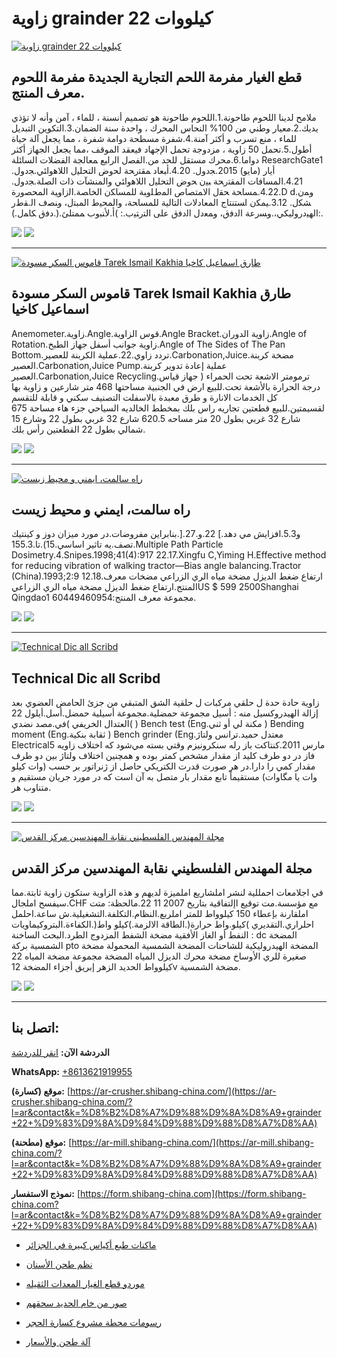 # زاوية grainder 22 كيلووات

<a href="https://swt.shibang-china.com/?l=ar&img&k=%D8%B2%D8%A7%D9%88%D9%8A%D8%A9+grainder+22+%D9%83%D9%8A%D9%84%D9%88%D9%88%D8%A7%D8%AA" target="_blank">![زاوية grainder 22 كيلووات](http://static.shibang-china.com/all-800x300/651.jpg)</a>

## قطع الغيار مفرمة اللحم التجارية الجديدة مفرمة اللحوم معرف المنتج.
ملامح لدينا اللحوم طاحونة.1.اللحوم طاحونة هو تصميم أنسنة ، للماء ، آمن وأنه لا تؤذي يديك.2.معيار وطني من 100% النحاس المحرك ، واحدة سنة الضمان.3.التكوين التبديل للماء ، منع تسرب و أكثر آمنة.4.شفرة مسطحة دوامة شفرة ، مما يجعل آلة حياة أطول.5.تحمل 50 زاوية ، مزدوجة تحمل الإجهاد فيعقد الموقف ،مما يجعل الجهاز أكثر دواما.6.محرك مستقل للحد من.ﺍﻟﻔﺼل ﺍﻟﺭﺍﺒﻊ ﻤﻌﺎﻟﺠﺔ ﺍﻟﻔﻀﻼﺕ ﺍﻟﺴﺎﺌﻠﺔ ResearchGate1 أيار (مايو) 2015.ﺠﺩﻭل. 4.20.ﺃﺒﻌﺎﺩ ﻤﻘﺘﺭﺤﺔ ﻟﺤﻭﺽ ﺍﻟﺘﺤﻠﻴل ﺍﻟﻼﻫﻭﺍﺌﻲ.ﺠﺩﻭل. 4.21.ﺍﻟﻤﺴﺎﻓﺎﺕ ﺍﻟﻤﻘﺘﺭﺤﺔ ﺒﻴﻥ ﺤﻭﺽ ﺍﻟﺘﺤﻠﻴل ﺍﻟﻼﻫﻭﺍﺌﻲ ﻭﺍﻟﻤﻨﺸﺂﺕ ﺫﺍﺕ ﺍﻟﺼﻠﺔ.ﺠﺩﻭل. 4.22.ﻤﺴﺎﺤﺔ ﺤﻘل ﺍﻻﻤﺘﺼﺎﺹ ﺍﻟﻤﻁﻠﻭﺒﺔ ﻟﻠﻤﺴﺎﻜﻥ ﺍﻟﺨﺎﺼﺔ.ﺍﻟﺯﺍﻭﻴﺔ ﺍﻟﻤﺤﺼﻭﺭﺓ.D d.ﻭﻤﻥ ﺸﻜل. 3.12.ﻴﻤﻜﻥ ﺍﺴﺘﻨﺘﺎﺝ ﺍﻟﻤﻌﺎﺩﻻﺕ ﺍﻟﺘﺎﻟﻴﺔ ﻟﻠﻤﺴﺎﺤﺔ، ﻭﺍﻟﻤﺤﻴﻁ ﺍﻟﻤﺒﺘل، ﻭﻨﺼﻑ ﺍﻟ.ﻘﻁﺭ ﺍﻟﻬﻴﺩﺭﻭﻟﻴﻜﻲ،.ﻭﺴﺭﻋﺔ ﺍﻟﺩﻓﻕ، ﻭﻤﻌﺩل ﺍﻟﺩﻓﻕ ﻋﻠﻰ ﺍﻟﺘﺭﺘﻴﺏ.: )ﺃ.ﻷﻨﺒﻭﺏ ﻤﻤﺘﻠﺊ.(.ﺩﻓﻕ ﻜﺎﻤل.):.


<a href="https://whatsapp.shibangsoft.com/WhatsApp.php" target="_blank" title="WhatsApp">![](http://static.shibang-china.com/icon/whatsapp.png)</a> <a href="https://swt.shibang-china.com/?l=ar&icon&k=%D8%B2%D8%A7%D9%88%D9%8A%D8%A9+grainder+22+%D9%83%D9%8A%D9%84%D9%88%D9%88%D8%A7%D8%AA" target="_blank">![](http://static.shibang-china.com/icon/chat-ar.png)</a>

---

<a href="https://swt.shibang-china.com/?l=ar&img&k=%D8%B2%D8%A7%D9%88%D9%8A%D8%A9+grainder+22+%D9%83%D9%8A%D9%84%D9%88%D9%88%D8%A7%D8%AA" target="_blank">![قاموس السكر مسودة Tarek Ismail Kakhia طارق اسماعيل كاخيا](http://static.shibang-china.com/all-800x300/1478.jpg)</a>

## قاموس السكر مسودة Tarek Ismail Kakhia طارق اسماعيل كاخيا
Anemometer.زاوية.Angle.قوس الزاوية.Angle Bracket.زاوية الدوران.Angle of Rotation.زاوية جوانب أسفل جهاز الطبخ.Angle of The Sides of The Pan Bottom.تردد زاوي.22.عملية الكربنة للعصير.Carbonation,Juice.مضخة كربنة العصير.Carbonation,Juice Pump.عملية إعادة تدوير كربنة العصير.Carbonation,Juice Recycling.ترمومتر الاشعة تحت الحمراء ( جهاز قياس درجة الحرارة بالأشعة تحت.للبيع ارض في الجنبية مساحتها 468 متر شارعين و زاوية بها كل الخدمات الانارة و طرق معبدة بالاسفلت التصنيف سكني و قابلة للتقسم لقسيمتين.للبيع قطعتين تجاريه راس بلك بمخطط الخالديه السياحي جزء هاء مساحة 675 شارع 32 غربي بطول 20 متر مساحه 620.5 شارع 32 غربي بطول 22 وشارع 15 شمالي بطول 22 القطعتين رأس بلك.


<a href="https://whatsapp.shibangsoft.com/WhatsApp.php" target="_blank" title="WhatsApp">![](http://static.shibang-china.com/icon/whatsapp.png)</a> <a href="https://swt.shibang-china.com/?l=ar&icon&k=%D8%B2%D8%A7%D9%88%D9%8A%D8%A9+grainder+22+%D9%83%D9%8A%D9%84%D9%88%D9%88%D8%A7%D8%AA" target="_blank">![](http://static.shibang-china.com/icon/chat-ar.png)</a>

---

<a href="https://swt.shibang-china.com/?l=ar&img&k=%D8%B2%D8%A7%D9%88%D9%8A%D8%A9+grainder+22+%D9%83%D9%8A%D9%84%D9%88%D9%88%D8%A7%D8%AA" target="_blank">![راه سالمت، ايمني و محيط زيست](http://static.shibang-china.com/all-800x300/1135.jpg)</a>

## راه سالمت، ايمني و محيط زيست
و5.3.افزايش مي دهد.] 22.و.27.[.بنابراين مفروضات.در مورد ميزان دوز و كينتيك تصف.يه تاثير اساسي.15).تا.155.3.Multiple Path Particle Dosimetry.4.Snipes.1998;41(4):917 22.17.Xingfu C,Yiming H.Effective method for reducing vibration of walking tractor—Bias angle balancing.Tractor (China).1993;2:9 12.18.ارتفاع ضغط الديزل مضخة مياه الري الزراعي مضخات معرف المنتج.ارتفاع ضغط الديزل مضخة مياه الري الزراعيUS $ 599 2500Shanghai Qingdao1 مجموعة معرف المنتج:60449460954.


<a href="https://whatsapp.shibangsoft.com/WhatsApp.php" target="_blank" title="WhatsApp">![](http://static.shibang-china.com/icon/whatsapp.png)</a> <a href="https://swt.shibang-china.com/?l=ar&icon&k=%D8%B2%D8%A7%D9%88%D9%8A%D8%A9+grainder+22+%D9%83%D9%8A%D9%84%D9%88%D9%88%D8%A7%D8%AA" target="_blank">![](http://static.shibang-china.com/icon/chat-ar.png)</a>

---

<a href="https://swt.shibang-china.com/?l=ar&img&k=%D8%B2%D8%A7%D9%88%D9%8A%D8%A9+grainder+22+%D9%83%D9%8A%D9%84%D9%88%D9%88%D8%A7%D8%AA" target="_blank">![Technical Dic all Scribd](http://static.shibang-china.com/all-800x300/216.jpg)</a>

## Technical Dic all Scribd
زاوية حادة حدة ل حلقي مركبات ل حلقية الشق المتبقي من جزئ الحامض العضوي بعد إزالة الهيدروكسيل منه : أسيل مجموعة حمضلية.مجموعة أسيلية حمضل.أسل.أيلول 22 )العتدال الخريفي )في.مصد نضدي ) Bench test (Eng.مكنة لي أو ثني ) Bending moment (Eng.ثقابة بنكية ) Bench grinder (Eng.معتدل حميد.ترانس ولتاژ Electrical5 مارس 2011.كنتاكت باز رله سنكرونيزم وقتي بسته مي‌شود كه اختلاف زاويه فاز در دو طرف كليد از مقدار مشخص كمتر بوده و همچنين اختلاف ولتاژ بين دو طرف مقدار كمي را دارا.در هر صورت قدرت الكتريكي حاصل از ژنراتور بر حسب (وات كيلو وات يا مگاوات) مستقيماً تابع مقدار بار متصل به آن است كه در مورد جريان مستقيم و متناوب هر.


<a href="https://whatsapp.shibangsoft.com/WhatsApp.php" target="_blank" title="WhatsApp">![](http://static.shibang-china.com/icon/whatsapp.png)</a> <a href="https://swt.shibang-china.com/?l=ar&icon&k=%D8%B2%D8%A7%D9%88%D9%8A%D8%A9+grainder+22+%D9%83%D9%8A%D9%84%D9%88%D9%88%D8%A7%D8%AA" target="_blank">![](http://static.shibang-china.com/icon/chat-ar.png)</a>

---

<a href="https://swt.shibang-china.com/?l=ar&img&k=%D8%B2%D8%A7%D9%88%D9%8A%D8%A9+grainder+22+%D9%83%D9%8A%D9%84%D9%88%D9%88%D8%A7%D8%AA" target="_blank">![مجلة المهندس الفلسطيني نقابة المهندسين مركز القدس](http://static.shibang-china.com/all-800x300/682.jpg)</a>

## مجلة المهندس الفلسطيني نقابة المهندسين مركز القدس
في اجلامعات احمللية لنشر املشاريع املميزة لديهم و هذه الزاوية ستكون زاوية ثابتة.مما سيفسح املجال.CHF مع مؤسسة.مت توقيع اإلتفاقية بتاريخ 2007 11 22.مالحظة: متت املقارنة بإعطاء 150 كيلوواط للمتر املربع.النظام.التكلفة.التشغيلية.ش ساعة.احلمل احلراري.التقديري )كيلو.واط حرارة(.الطاقة الالزمة.)كيلو واط(.الكفاءة.البتروكيماويات النفط أو الغاز الأفقية مضخة الشفط المزدوج الطرد.البحث الساخنة : dc المضخة الشمسية بركة pto المضخة الهيدروليكية للشاحنات المضخة الشمسية المحمولة مضخة صغيرة للري الأوساخ مضخة محرك الديزل المياه المضخة مجموعة مضخة المياه 22 كيلوواط الحديد الزهر إبريق أجزاء المضخة 12v مضخة الشمسية.


<a href="https://whatsapp.shibangsoft.com/WhatsApp.php" target="_blank" title="WhatsApp">![](http://static.shibang-china.com/icon/whatsapp.png)</a> <a href="https://swt.shibang-china.com/?l=ar&icon&k=%D8%B2%D8%A7%D9%88%D9%8A%D8%A9+grainder+22+%D9%83%D9%8A%D9%84%D9%88%D9%88%D8%A7%D8%AA" target="_blank">![](http://static.shibang-china.com/icon/chat-ar.png)</a>

---
## اتصل بنا:

**الدردشة الآن:** [انقر للدردشة](https://swt.shibang-china.com?l=ar&contact&k=%D8%B2%D8%A7%D9%88%D9%8A%D8%A9+grainder+22+%D9%83%D9%8A%D9%84%D9%88%D9%88%D8%A7%D8%AA)

**WhatsApp:**  [+8613621919955](https://whatsapp.shibangsoft.com/WhatsApp.php)

**موقع (كسارة):** [https://ar-crusher.shibang-china.com/](https://ar-crusher.shibang-china.com/?l=ar&contact&k=%D8%B2%D8%A7%D9%88%D9%8A%D8%A9+grainder+22+%D9%83%D9%8A%D9%84%D9%88%D9%88%D8%A7%D8%AA)

**موقع (مطحنة):** [https://ar-mill.shibang-china.com/](https://ar-mill.shibang-china.com/?l=ar&contact&k=%D8%B2%D8%A7%D9%88%D9%8A%D8%A9+grainder+22+%D9%83%D9%8A%D9%84%D9%88%D9%88%D8%A7%D8%AA)

**نموذج الاستفسار:** [https://form.shibang-china.com](https://form.shibang-china.com?l=ar&contact&k=%D8%B2%D8%A7%D9%88%D9%8A%D8%A9+grainder+22+%D9%83%D9%8A%D9%84%D9%88%D9%88%D8%A7%D8%AA)

* [ماكنات طبع أكياس كبيرة في الجزائر](../21/%D9%85%D8%A7%D9%83%D9%86%D8%A7%D8%AA%20%D8%B7%D8%A8%D8%B9%20%D8%A3%D9%83%D9%8A%D8%A7%D8%B3%20%D9%83%D8%A8%D9%8A%D8%B1%D8%A9%20%D9%81%D9%8A%20%D8%A7%D9%84%D8%AC%D8%B2%D8%A7%D8%A6%D8%B1.md)

* [نظم طحن الأسنان](../25/%D9%86%D8%B8%D9%85%20%D8%B7%D8%AD%D9%86%20%D8%A7%D9%84%D8%A3%D8%B3%D9%86%D8%A7%D9%86.md)

* [موردو قطع الغيار المعدات الثقيله](../22/%D9%85%D9%88%D8%B1%D8%AF%D9%88%20%D9%82%D8%B7%D8%B9%20%D8%A7%D9%84%D8%BA%D9%8A%D8%A7%D8%B1%20%D8%A7%D9%84%D9%85%D8%B9%D8%AF%D8%A7%D8%AA%20%D8%A7%D9%84%D8%AB%D9%82%D9%8A%D9%84%D9%87.md)

* [صور من خام الحديد سحقهم](../25/%D8%B5%D9%88%D8%B1%20%D9%85%D9%86%20%D8%AE%D8%A7%D9%85%20%D8%A7%D9%84%D8%AD%D8%AF%D9%8A%D8%AF%20%D8%B3%D8%AD%D9%82%D9%87%D9%85.md)

* [رسومات محطة مشروع كسارة الحجر](../24/%D8%B1%D8%B3%D9%88%D9%85%D8%A7%D8%AA%20%D9%85%D8%AD%D8%B7%D8%A9%20%D9%85%D8%B4%D8%B1%D9%88%D8%B9%20%D9%83%D8%B3%D8%A7%D8%B1%D8%A9%20%D8%A7%D9%84%D8%AD%D8%AC%D8%B1.md)

* [آلة طحن والأسعار](../25/%D8%A2%D9%84%D8%A9%20%D8%B7%D8%AD%D9%86%20%D9%88%D8%A7%D9%84%D8%A3%D8%B3%D8%B9%D8%A7%D8%B1.md)